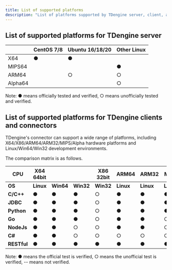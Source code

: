 ```yaml
---
title: List of supported platforms
description: "List of platforms supported by TDengine server, client, and connector"
---
```


## List of supported platforms for TDengine server

|              | **CentOS 7/8** | **Ubuntu 16/18/20** | **Other Linux** |
| ------------ | -------------- | ------------------- | --------------- |
| X64          | ●              | ●                   |                 |
| MIPS64       |                |                     | ●               |
| ARM64        |                | ○                   | ○               |
| Alpha64      |                |                     | ○               |

Note: ● means officially tested and verified, ○ means unofficially tested and verified.

## List of supported platforms for TDengine clients and connectors

TDengine's connector can support a wide range of platforms, including X64/X86/ARM64/ARM32/MIPS/Alpha hardware platforms and Linux/Win64/Win32 development environments.

The comparison matrix is as follows.

| **CPU**     | **X64 64bit** |           |           | **X86 32bit** | **ARM64** | **ARM32** | **MIPS**  | **Alpha** |
| ----------- | ------------- | --------- | --------- | ------------- | --------- | --------- | --------- | --------- |
| **OS**      | **Linux**     | **Win64** | **Win32** | **Win32**     | **Linux** | **Linux** | **Linux** | **Linux** |
| **C/C++**   | ●             | ●         | ●         | ○             | ●         | ●         | ●         | ●         |
| **JDBC**    | ●             | ●         | ●         | ○             | ●         | ●         | ●         | ●         |
| **Python**  | ●             | ●         | ●         | ○             | ●         | ●         | ●         | --        |
| **Go**      | ●             | ●         | ●         | ○             | ●         | ●         | ○         | --        |
| **NodeJs**  | ●             | ●         | ○         | ○             | ●         | ●         | ○         | --        |
| **C#**      | ●             | ●         | ○         | ○             | ○         | ○         | ○         | --        |
| **RESTful** | ●             | ●         | ●         | ●             | ●         | ●         | ●         | ●         |

Note: ● means the official test is verified, ○ means the unofficial test is verified, -- means not verified.
